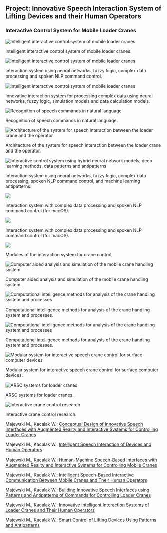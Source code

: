 ## Project: Innovative Speech Interaction System of Lifting Devices and their Human Operators

### Interactive Control System for Mobile Loader Cranes

![Intelligent interactive control system of mobile loader cranes](innovative.system-1.png)

Intelligent interactive control system of mobile loader cranes.

![Intelligent interactive control system of mobile loader cranes](innovative.system-2.png)

Interaction system using neural networks, fuzzy logic, complex data processing and spoken NLP command control. 

![Intelligent interactive control system of mobile loader cranes](innovative.system-3.png)

Innovative interaction system for processing complex data using neural networks, fuzzy logic, simulation models and data calculation models.

![Recognition of speech commands in natural language](innovative.system-speech-NLP.jpg)

Recognition of speech commands in natural language.

![Architecture of the system for speech interaction between the loader crane and the operator](innovative.system-architecture.jpg)

Architecture of the system for speech interaction between the loader crane and the operator.

![Interactive control system using hybrid neural network models, deep learning methods, data patterns and antipatterns](innovative.system-antipatterns.jpg)

Interaction system using neural networks, fuzzy logic, complex data processing, spoken NLP command control, and machine learning antipatterns. 

![](innovative.system-interaction-en.png)

Interaction system with complex data processing and spoken NLP command control (for macOS).

![](innovative.system-interaction-pl.png)

Interaction system with complex data processing and spoken NLP command control (for macOS).

![](innovative.system-modules.jpg)

Modules of the interaction system for crane control. 

![Computer aided analysis and simulation of the mobile crane handling system](interaction-research-system.jpg)

Computer aided analysis and simulation of the mobile crane handling system.

![Computational intelligence methods for analysis of the crane handling system and processes](interaction-research-params.jpg)

Computational intelligence methods for analysis of the crane handling system and processes.

![Computational intelligence methods for analysis of the crane handling system and processes](interaction-research-params-nets.jpg)

Computational intelligence methods for analysis of the crane handling system and processes.

![Modular system for interactive speech crane control for surface computer devices](interactive.system.for.surface.platform.png)

Modular system for interactive speech crane control for surface computer devices. 

![ARSC systems for loader cranes](ARSC-systems-for-loader-cranes.jpg)

ARSC systems for loader cranes.

![Interactive crane control research](control-research.png)

Interactive crane control research.


Majewski M., Kacalak W.: 
[Conceptual Design of Innovative Speech Interfaces with Augmented Reality and Interactive Systems for Controlling Loader Cranes](http://doi.org/10.1007/978-3-319-33625-1_22) <br />

Majewski M., Kacalak W.: 
[Intelligent Speech Interaction of Devices and Human Operators](http://doi.org/10.1007/978-3-319-33622-0_42)

Majewski M., Kacalak W.: 
[Human-Machine Speech-Based Interfaces with Augmented Reality and Interactive Systems for Controlling Mobile Cranes](http://doi.org/10.1007/978-3-319-43955-6_12)

Majewski M., Kacalak W.: 
[Intelligent Speech-Based Interactive Communication Between Mobile Cranes and Their Human Operators](http://doi.org/10.1007/978-3-319-44781-0_62)

Majewski M., Kacalak W.: 
[Building Innovative Speech Interfaces using Patterns and Antipatterns of Commands for Controlling Loader Cranes](http://dx.doi.org/10.1109/CSCI.2016.0105)

Majewski M., Kacalak W.: 
[Innovative Intelligent Interaction Systems of Loader Cranes and Their Human Operators](http://doi.org/10.1007/978-3-319-57261-1_47)

Majewski M., Kacalak W.: 
[Smart Control of Lifting Devices Using Patterns and Antipatterns](http://doi.org/10.1007/978-3-319-57261-1_48)

